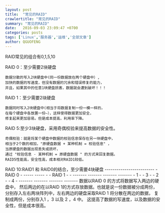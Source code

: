 ```yaml
---
layout: post
title:  "常见的RAID"
crawlertitle: "常见的RAID"
summary: "常见的RAID"
date:   2016-09-03 23:09:47 +0700
categories: posts
tags: ['Linux','服务器','运维','全部文章']
author: QGUOFENG
---
```

RAID常见的组合有0,1,5,10

RAID 0：至少需要2块硬盘

	数据分散的写入2块硬盘中(同一份数据放在两个硬盘中）,
	加快的数据的写速度，但没有数据的冗余和错误修复的能力，
	并且，如果其中的任意1块硬盘损害，数据就会遭到破坏！！！
<!--more-->
RAID 1：至少需要2块硬盘

	数据同时写入2块硬盘中(相当于将数据复制一份一模一样的，
	在每个硬盘中各放置一份—），这样使得数据更加安全，
	修复起来更加容易。但是成本提高，利用率下降。

RAID 5:至少3块硬盘，采用奇偶校验来提高数据的安全性。

	奇偶校验：就是将某个硬盘中数据的校验信息保存在另一块硬盘中，
	相当于2个数的相加，"原硬盘数据 + 某种机制 = 校验信息" ，
	当原硬盘的数据出现丢失或损坏，
	通过 "校验信息 - 某种机制 = 原硬盘数据 " 的方式来回复数据。
	RAID5性能高，安全性高，成本相对RAID1较低。

RAID 10:RAID1 和 RAID0的结合，至少需要4块硬盘
   			   -------------------------
			   -          RAID 0       -
   			 -----   		 -----
			 -   -        RAID 1     -   -
		   -------   -------	    -------  -------
		   -  1  -   -  3  -	    -  2  -  -  4  -
	       	   -------   -------	    -------  -------
	数据以RAID 0 的方式将数据写入两边的硬盘中，
	然后两边的在以RAID 1的方式存放数据。也就是说一份数据被分成两份，
	分别存入左右两块阵列中，左右两边的硬盘采取RAID 1 将分散在两边的数据，
	复制成两份，分别存入1 ，3 以及 2 ，4 中。
	这提高了数据的写速度，以及数据的安全性，但是成本很高。




